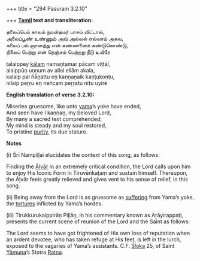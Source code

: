 +++
title = "294 Pasuram 3.2.10"

+++
**[Tamil](/definition/tamil#history "show Tamil definitions") text and transliteration:**

தலைப்பெய் காலம் நமன்தமர் பாசம் விட்டால்,  
அலைப்பூண் உண்ணும் அவ் அல்லல் எல்லாம் அகல,  
கலைப் பல் ஞானத்து என் கண்ணனைக் கண்டுகொண்டு,  
நிலைப் பெற்று என் நெஞ்சம் பெற்றது நீடு உயிரே

talaippey [kālam](/definition/kalam#history "show kālam definitions") namaṉtamar pācam viṭṭāl,  
alaippūṇ uṇṇum av allal ellām akala,  
kalaip pal ñāṉattu eṉ kaṇṇaṉaik kaṇṭukoṇṭu,  
nilaip peṟṟu eṉ neñcam peṟṟatu nīṭu uyirē

**English translation of verse 3.2.10:**

Miseries gruesome, like unto [yama](/definition/yama#vaishnavism "show yama definitions")’s yoke have ended,  
And seen have I kaṇṇaṉ, my beloved Lord,  
By many a sacred text comprehended;  
My mind is steady and my soul restored,  
To pristine [purity](/definition/purity#history "show purity definitions"), its due stature.

**Notes**

\(i\) Śrī Nampiḷḷai elucidates the context of this song, as follows:

Finding the [Āḻvār](/definition/aḻvar#vaishnavism "show Āḻvār definitions") in an extremely critical condition, the Lord calls upon him to enjoy His Iconic Form in Tiruvēṅkaṭaṃ and sustain himself. Thereupon, the Āḻvār feels greatly relieved and gives vent to his sense of relief, in this song.

\(ii\) Being away from the Lord is as gruesome as [suffering](/definition/suffering#history "show suffering definitions") from Yama’s yoke, the [tortures](/definition/torture#history "show tortures definitions") inflicted by Yama’s hordes.

\(iii\) Tirukkurukaippirāṉ Piḷḷāṉ, in his commentary known as Aṟāyirappaṭi, presents the current scene of reunion of the Lord and the Saint as follows:

The Lord seems to have got frightened of His own loss of reputation when an ardent devotee, who has taken refuge at His feet, is left in the lurch, exposed to the vagaries of Yama’s assistants. C.F. [Śloka](/definition/sloka#vaishnavism "show Śloka definitions") 25, of Saint [Yāmuna](/definition/yamuna#vaishnavism "show Yāmuna definitions")’s Stotra [Ratna](/definition/ratna#history "show Ratna definitions").


